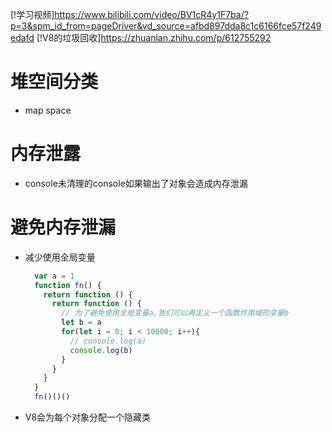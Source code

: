 [!学习视频]https://www.bilibili.com/video/BV1cR4y1F7ba/?p=3&spm_id_from=pageDriver&vd_source=afbd897dda8c1c6166fce57f249edafd
[!V8的垃圾回收]https://zhuanlan.zhihu.com/p/612755292
# 堆空间分类
 - map space

 # 内存泄露
   - console未清理的console如果输出了对象会造成内存泄漏
# 避免内存泄漏
- 减少使用全局变量
  ```js
    var a = 1
    function fn() {
      return function () {
        return function () {
          // 为了避免使用全局变量a,我们可以再定义一个函数作用域的变量b
          let b = a
          for(let i = 0; i < 10000; i++){
            // console.log(a)
            console.log(b)
          }
        }
      }
    }
    fn()()()
  ```
- V8会为每个对象分配一个隐藏类